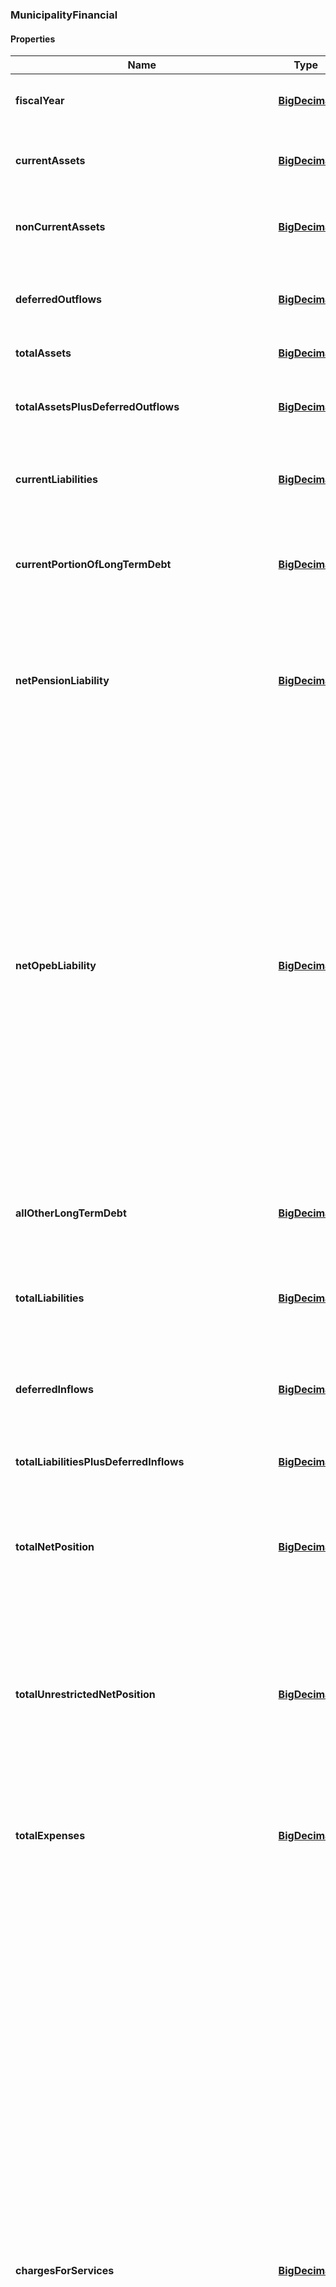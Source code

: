 
[//]: # (CLASS:MunicipalityFinancial)

[//]: # (KIND:object)

### MunicipalityFinancial

#### Properties

[//]: # (START_DEFINITION)

Name | Type | Description
------------ | ------------- | -------------
**fiscalYear** | [**BigDecimal**](BigDecimal.md) | The fiscal year from which the financial data came from &nbsp;
**currentAssets** | [**BigDecimal**](BigDecimal.md) | Government-wide holdings that can be liquidated on short notice &nbsp;
**nonCurrentAssets** | [**BigDecimal**](BigDecimal.md) | Government-wide holdings not intended for near-term liquidation &nbsp;
**deferredOutflows** | [**BigDecimal**](BigDecimal.md) | Government-wide consumptions of net position applicable to a future year &nbsp;
**totalAssets** | [**BigDecimal**](BigDecimal.md) | Government-wide holdings &nbsp;
**totalAssetsPlusDeferredOutflows** | [**BigDecimal**](BigDecimal.md) | Sum of government-wide total assets and deferred outflows of resources &nbsp;
**currentLiabilities** | [**BigDecimal**](BigDecimal.md) | Government-wide liabilities that typically become due within one year &nbsp;
**currentPortionOfLongTermDebt** | [**BigDecimal**](BigDecimal.md) | Government-wide portion of long term obligations, such as bond and loan debt coming due within the next year &nbsp;
**netPensionLiability** | [**BigDecimal**](BigDecimal.md) | Government-wide liability for employee pensions net of the fiduciary net position of pension plans in which the government has an interest &nbsp;
**netOpebLiability** | [**BigDecimal**](BigDecimal.md) | Government-wide liability for other postemployment benefits (OPEB). These are benefits (such as death benefits, life insurance, disability, and long-term care) that are paid in the period after employment and that are provided separately from a pension plan, as well as healthcare benefits paid in the period after employment, regardless of the manner in which they are provided. OPEB does not include termination benefits or termination payments for sick leave. Liability is reported net of any OPEB assets the government may control. &nbsp;
**allOtherLongTermDebt** | [**BigDecimal**](BigDecimal.md) | Government-wide liabilities not elsewhere classified &nbsp;
**totalLiabilities** | [**BigDecimal**](BigDecimal.md) | The sum of the Municipality&#39;s all other long term debt, net open liability, net pension liability, and current portion of long term debt &nbsp;
**deferredInflows** | [**BigDecimal**](BigDecimal.md) | Government-wide acquisitions of net position applicable to a future year &nbsp;
**totalLiabilitiesPlusDeferredInflows** | [**BigDecimal**](BigDecimal.md) | Sum of government-wide liabilities and deferred inflows of resources &nbsp;
**totalNetPosition** | [**BigDecimal**](BigDecimal.md) | Government-wide assets and deferred outflows less government-wide liabilities and deferred inflows &nbsp;
**totalUnrestrictedNetPosition** | [**BigDecimal**](BigDecimal.md) | Net amount of government-wide assets, deferred outflows of resources, liabilities, and deferred inflows of resources that are not included in the determination of net investment in capital assets or the restricted components of net position &nbsp;
**totalExpenses** | [**BigDecimal**](BigDecimal.md) | Decreases in net position that occurred during the past year, government-wide &nbsp;
**chargesForServices** | [**BigDecimal**](BigDecimal.md) | Charges for services is the term used for a broad category of program revenues that arise from charges to customers, applicants, or others who purchase, use, or directly benefit from the goods, services, or privileges provided, or are otherwise directly affected by the services. Revenues in this category include fees charged for specific services, such as water use or garbage collection; licenses and permits, such as dog licenses, liquor licenses, and building permits; operating special assessments, such as for street cleaning or special street lighting; and any other amounts charged to service recipients. Fines and forfeitures are also included in this category because they result from direct charges to those who are otherwise directly affected by a program or service, even though they receive no benefit. Payments from other governments for goods or services should be reported in this category. &nbsp;
**operatingGrantsAndContributions** | [**BigDecimal**](BigDecimal.md) | Program-specific grants and contributions - includes revenues arising from mandatory and voluntary nonexchange transactions with other governments, organizations, or individuals that are restricted for use in a particular program. Some grants and contributions consist of capital assets or resources that are restricted for capital purposes—to purchase, construct, or renovate capital assets associated with a specific program. These should be reported separately from grants and contributions that may be used either for operating expenses or for capital expenditures of the program at the discretion of the reporting government. These categories of program revenue are specifically attributable to a program and reduce the net expense of that program to the reporting government. For example, a state may provide an operating grant to a county sheriff&#39;s department for a drug-awareness-and-enforcement program. &nbsp;
**capitalGrantsAndContributions** | [**BigDecimal**](BigDecimal.md) | Program-specific grants and contributions - includes revenues arising from mandatory and voluntary nonexchange transactions with other governments, organizations, or individuals that are restricted for use in a particular program. Some grants and contributions consist of capital assets or resources that are restricted for capital purposes—to purchase, construct, or renovate capital assets associated with a specific program. These should be reported separately from grants and contributions that may be used either for operating expenses or for capital expenditures of the program at the discretion of the reporting government. These categories of program revenue are specifically attributable to a program and reduce the net expense of that program to the reporting government. For example, a state may provide a capital grant to finance construction of a new jail. &nbsp;
**generalRevenues** | [**BigDecimal**](BigDecimal.md) | All revenues are general revenues unless they are required to be reported as program revenues. All taxes, even those that are levied for a specific purpose, are general revenues and should be reported by type of tax—for example, sales tax, property tax, franchise tax, income tax. All other nontax revenues (including interest, grants, and contributions) that do not meet the criteria to be reported as program revenues should also be reported as general revenues. General revenues should be reported after total net expense of the government&#39;s functions. &nbsp;
**otherRevenues** | [**BigDecimal**](BigDecimal.md) | Government-wide revenues not elsewhere classified &nbsp;
**totalRevenues** | [**BigDecimal**](BigDecimal.md) | Increases in net position that occurred during the past year, government-wide &nbsp;
**changeInNetAssets** | [**BigDecimal**](BigDecimal.md) | Difference between the government&#39;s net position at the end of the fiscal year and the government&#39;s net position at the beginning of the fiscal year &nbsp;
**nonSpendableGeneralFundBalance** | [**BigDecimal**](BigDecimal.md) | The portion of general fund balance classified as nonspendable. The nonspendable fund balance classification includes amounts that cannot be spent because they are either (a) not in spendable form or (b) legally or contractually required to be maintained intact. The “not in spendable form” criterion includes items that are not expected to be converted to cash, for example, inventories and prepaid amounts. It also includes the long-term amount of loans and notes receivable, as well as property acquired for resale. However, if the use of the proceeds from the collection of those receivables or from the sale of those properties is restricted, committed, or assigned, then they should be included in the appropriate fund balance classification (restricted, committed, or assigned), rather than nonspendable fund balance. The corpus (or principal) of a permanent fund is an example of an amount that is legally or contractually required to be maintained intact. &nbsp;
**restrictedGeneralFundBalance** | [**BigDecimal**](BigDecimal.md) | The portion of general fund balance classified as restricted. Fund balance should be reported as restricted when constraints placed on the use of resources are either (a) Externally imposed by creditors (such as through debt covenants), grantors, contributors, or laws or regulations of other governments or (b) Imposed by law through constitutional provisions or enabling legislation. &nbsp;
**committedGeneralFundBalance** | [**BigDecimal**](BigDecimal.md) | The portion of general fund balance classified as committed. Amounts that can only be used for specific purposes pursuant to constraints imposed by formal action of the government’s highest level of decision-making authority should be reported as committed fund balance. Those committed amounts cannot be used for any other purpose unless the government removes or changes the specified use by taking the same type of action (for example, legislation, resolution, ordinance) it employed to previously commit those amounts. The authorization specifying the purposes for which amounts can be used should have the consent of both the legislative and executive branches of the government, if applicable. Committed fund balance also should incorporate contractual obligations to the extent that existing resources in the fund have been specifically committed for use in satisfying those contractual requirements. &nbsp;
**unassignedGeneralFundBalance** | [**BigDecimal**](BigDecimal.md) | The portion of general fund balance classified as unassigned. Unassigned fund balance is the residual classification for the general fund. This classification represents fund balance that has not been assigned to other funds and that has not been restricted, committed, or assigned to specific purposes within the general fund. The general fund should be the only fund that reports a positive unassigned fund balance amount. In other governmental funds, if expenditures incurred for specific purposes exceeded the amounts restricted, committed, or assigned to those purposes, it may be necessary to report a negative unassigned fund balance. &nbsp;
**assignedGeneralFundBalance** | [**BigDecimal**](BigDecimal.md) | The portion of general fund balance classified as assigned. Amounts that are constrained by the government’s intent to be used for specific purposes, but are neither restricted nor committed, should be reported as assigned fund balance, except for stabilization arrangements.. Intent should be expressed by (a) the governing body itself or (b) a body (a budget or finance committee, for example) or official to which the governing body has delegated the authority to assign amounts to be used for specific purposes. &nbsp;
**totalGeneralFundBalance** | [**BigDecimal**](BigDecimal.md) | General fund balance in all classifications. Fund balance is the difference between governmental fund assets and deferred outflows of resources, and liabilities and deferred inflows of resources. It is sometimes referred to as fund equity. The general fund is used to account for and report all financial resources not accounted for and reported in another governmental fund. &nbsp;
**nonSpendableGovernmentalFundBalance** | [**BigDecimal**](BigDecimal.md) | For all governmental funds, the aggregate of fund balances that are classified as nonspendable. The nonspendable fund balance classification includes amounts that cannot be spent because they are either (a) not in spendable form or (b) legally or contractually required to be maintained intact. The “not in spendable form” criterion includes items that are not expected to be converted to cash, for example, inventories and prepaid amounts. It also includes the long-term amount of loans and notes receivable, as well as property acquired for resale. However, if the use of the proceeds from the collection of those receivables or from the sale of those properties is restricted, committed, or assigned, then they should be included in the appropriate fund balance classification (restricted, committed, or assigned), rather than nonspendable fund balance. &nbsp;
**restrictedGovernmentalFundBalance** | [**BigDecimal**](BigDecimal.md) | For all governmental funds, the aggregate of fund balances that are classified as restricted. Fund balance should be reported as restricted when constraints placed on the use of resources are either (a) Externally imposed by creditors (such as through debt covenants), grantors, contributors, or laws or regulations of other governments; or (b) Imposed by law through constitutional provisions or enabling legislation. &nbsp;
**committedGovernmentalFundBalance** | [**BigDecimal**](BigDecimal.md) | For all governmental funds, the aggregate of fund balances that are classified as committed. Amounts that can only be used for specific purposes pursuant to constraints imposed by formal action of the government’s highest level of decision-making authority should be reported as committed fund balance. Those committed amounts cannot be used for any other purpose unless the government removes or changes the specified use by taking the same type of action (for example, legislation, resolution, ordinance) it employed to previously commit those amounts. The authorization specifying the purposes for which amounts can be used should have the consent of both the legislative and executive branches of the government, if applicable. Committed fund balance also should incorporate contractual obligations to the extent that existing resources in the fund have been specifically committed for use in satisfying those contractual requirements. &nbsp;
**unassignedGovernmentalFundBalance** | [**BigDecimal**](BigDecimal.md) | For all governmental funds, the aggregate of fund balances that are classified as unassigned. Unassigned fund balance is the residual classification for the general fund. This classification represents fund balance that has not been assigned to other funds and that has not been restricted, committed, or assigned to specific purposes within the general fund. The general fund should be the only fund that reports a positive unassigned fund balance amount. In other governmental funds, if expenditures incurred for specific purposes exceeded the amounts restricted, committed, or assigned to those purposes, it may be necessary to report a negative unassigned fund balance. &nbsp;
**assignedGovernmentalFundBalance** | [**BigDecimal**](BigDecimal.md) | For all governmental funds, the aggregate of fund balances that are classified as assigned. Amounts that are constrained by the government’s intent to be used for specific purposes, but are neither restricted nor committed, should be reported as assigned fund balance, except for stabilization arrangements.. Intent should be expressed by (a) the governing body itself or (b) a body (a budget or finance committee, for example) or official to which the governing body has delegated the authority to assign amounts to be used for specific purposes. &nbsp;
**totalGovernmentalFundBalance** | [**BigDecimal**](BigDecimal.md) | For all governmental funds, the aggregate of all fund balances in any classification. Fund balance is the difference between governmental fund assets and deferred outflows of resources, and liabilities and deferred inflows of resources. It is sometimes referred to as fund equity. Governmental funds are used to account for general government activities that are financed primarily through taxes, intergovernmental revenues, and other nonexchange revenues. &nbsp;
**generalFundRevenues** | [**BigDecimal**](BigDecimal.md) | Increases in financial resources attributable to the general fund. The general fund is used to account for and report all financial resources not accounted for and reported in another governmental fund. &nbsp;
**generalFundExpenditures** | [**BigDecimal**](BigDecimal.md) | Decreases in financial resources attributable to the general fund. The general fund is used to account for and report all financial resources not accounted for and reported in another governmental fund. &nbsp;
**generalFundRevenuesOverUnderExpenditure** | [**BigDecimal**](BigDecimal.md) | Difference between general fund revenues and expenditures.  If positive, this amount is called a surplus.  If negative, it represents a deficit. The general fund is used to account for and report all financial resources not accounted for and reported in another governmental fund. &nbsp;
**governmentalFundRevenues** | [**BigDecimal**](BigDecimal.md) | Increases in financial resources attributable to any governmental fund. Governmental funds are used to account for general government activities that are financed primarily through taxes, intergovernmental revenues, and other nonexchange revenues. &nbsp;
**governmentalFundExpenditures** | [**BigDecimal**](BigDecimal.md) | Decreases in financial resources attributable to any governmental fund. Governmental funds are used to account for general government activities that are financed primarily through taxes, intergovernmental revenues, and other nonexchange revenues. &nbsp;
**governmentalFundRevenuesOverUnderExpenditure** | [**BigDecimal**](BigDecimal.md) | Difference between revenues and expenditures attributable to all governmental funds.  If positive, this amount is called a surplus.  If negative, it represents a deficit. Governmental funds are used to account for general government activities that are financed primarily through taxes, intergovernmental revenues, and other nonexchange revenues. &nbsp;

[//]: # (END_DEFINITION)


[//]: # (CONTAINED_CLASS:BigDecimal)


[//]: # (CONTAINED_CLASS:BigDecimal)


[//]: # (CONTAINED_CLASS:BigDecimal)


[//]: # (CONTAINED_CLASS:BigDecimal)


[//]: # (CONTAINED_CLASS:BigDecimal)


[//]: # (CONTAINED_CLASS:BigDecimal)


[//]: # (CONTAINED_CLASS:BigDecimal)


[//]: # (CONTAINED_CLASS:BigDecimal)


[//]: # (CONTAINED_CLASS:BigDecimal)


[//]: # (CONTAINED_CLASS:BigDecimal)


[//]: # (CONTAINED_CLASS:BigDecimal)


[//]: # (CONTAINED_CLASS:BigDecimal)


[//]: # (CONTAINED_CLASS:BigDecimal)


[//]: # (CONTAINED_CLASS:BigDecimal)


[//]: # (CONTAINED_CLASS:BigDecimal)


[//]: # (CONTAINED_CLASS:BigDecimal)


[//]: # (CONTAINED_CLASS:BigDecimal)


[//]: # (CONTAINED_CLASS:BigDecimal)


[//]: # (CONTAINED_CLASS:BigDecimal)


[//]: # (CONTAINED_CLASS:BigDecimal)


[//]: # (CONTAINED_CLASS:BigDecimal)


[//]: # (CONTAINED_CLASS:BigDecimal)


[//]: # (CONTAINED_CLASS:BigDecimal)


[//]: # (CONTAINED_CLASS:BigDecimal)


[//]: # (CONTAINED_CLASS:BigDecimal)


[//]: # (CONTAINED_CLASS:BigDecimal)


[//]: # (CONTAINED_CLASS:BigDecimal)


[//]: # (CONTAINED_CLASS:BigDecimal)


[//]: # (CONTAINED_CLASS:BigDecimal)


[//]: # (CONTAINED_CLASS:BigDecimal)


[//]: # (CONTAINED_CLASS:BigDecimal)


[//]: # (CONTAINED_CLASS:BigDecimal)


[//]: # (CONTAINED_CLASS:BigDecimal)


[//]: # (CONTAINED_CLASS:BigDecimal)


[//]: # (CONTAINED_CLASS:BigDecimal)


[//]: # (CONTAINED_CLASS:BigDecimal)


[//]: # (CONTAINED_CLASS:BigDecimal)


[//]: # (CONTAINED_CLASS:BigDecimal)


[//]: # (CONTAINED_CLASS:BigDecimal)


[//]: # (CONTAINED_CLASS:BigDecimal)


[//]: # (CONTAINED_CLASS:BigDecimal)


[//]: # (CONTAINED_CLASS:BigDecimal)





